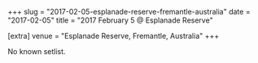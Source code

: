 +++
slug = "2017-02-05-esplanade-reserve-fremantle-australia"
date = "2017-02-05"
title = "2017 February 5 @ Esplanade Reserve"

[extra]
venue = "Esplanade Reserve, Fremantle, Australia"
+++

No known setlist.
